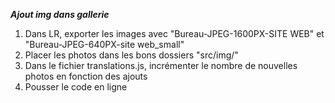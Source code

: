 **_Ajout img dans gallerie_**

1. Dans LR, exporter les images avec "Bureau-JPEG-1600PX-SITE WEB" et "Bureau-JPEG-640PX-site web_small"
2. Placer les photos dans les bons dossiers "src/img/"
3. Dans le fichier translations.js, incrémenter le nombre de nouvelles photos en fonction des ajouts
4. Pousser le code en ligne
